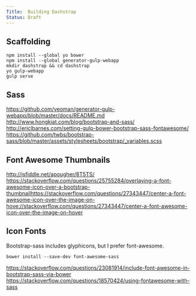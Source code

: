 ```yaml
---
Title:  Building Dashstrap
Status: Draft
---
```


## Scaffolding

    npm install --global yo bower
    npm install --global generator-gulp-webapp
    mkdir dashstrap && cd dashstrap
    yo gulp-webapp
    gulp serve


## Sass


[bootstrap-sass]:   https://github.com/twbs/bootstrap-sass

https://github.com/yeoman/generator-gulp-webapp/blob/master/docs/README.md
http://www.hongkiat.com/blog/bootstrap-and-sass/
http://ericlbarnes.com/setting-gulp-bower-bootstrap-sass-fontawesome/
https://github.com/twbs/bootstrap-sass/blob/master/assets/stylesheets/bootstrap/_variables.scss

## Font Awesome Thumbnails

http://jsfiddle.net/apougher/8T5TS/
https://stackoverflow.com/questions/25755284/overlaying-a-font-awesome-icon-over-a-bootstrap-thumbnailhttps://stackoverflow.com/questions/27343447/center-a-font-awesome-icon-over-the-image-on-hove://stackoverflow.com/questions/27343447/center-a-font-awesome-icon-over-the-image-on-hover



## Icon Fonts
Bootstrap-sass includes glyphicons, but I prefer font-awesome.

    bower install --save-dev font-awesome-sass

https://stackoverflow.com/questions/23081914/include-font-awesome-in-bootstrap-sass-via-bower
https://stackoverflow.com/questions/18570424/using-fontawesome-with-sass

[Glyphicons]:       http://glyphicons.com/
[FontAwesome]:      https://fortawesome.github.io/Font-Awesome/
[IcoMoon]:          https://icomoon.io/

